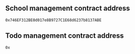 

## School management contract address 
`0x746EF312BE0d017e8B9727C1E68d6237b8137ABE`

## Todo management contract address
`0x`